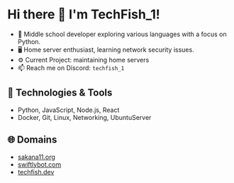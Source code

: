 # Hi there 👋 I'm TechFish_1!

- 🌱 Middle school developer exploring various languages with a focus on Python.
- 🖥️ Home server enthusiast, learning network security issues.
- ⚙️ Current Project: maintaining home servers
- 📫 Reach me on Discord: `techfish_1`

## 🔧 Technologies & Tools
- Python, JavaScript, Node.js, React
- Docker, Git, Linux, Networking, UbuntuServer

## 🌐 Domains
- [sakana11.org](https://sakana11.org/)
- [swiftlybot.com](https://swiftlybot.com)
- [techfish.dev](https://techfish.dev/)
